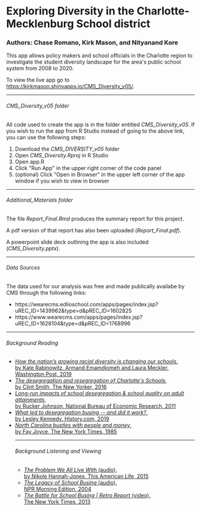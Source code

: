 # Exploring Diversity in the Charlotte-Mecklenburg School district

### Authors: Chase Romano, Kirk Mason, and Nityanand Kore

This app allows policy makers and school officials in the Charlotte region to investigate the student diversity landscape for 
the area's public school system from 2008 to 2020.

To view the live app go to https://kirkmason.shinyapps.io/CMS_Diversity_v05/.

<hr>

<h6>CMS_Diversity_v05 folder</h6>

All code used to create the app is in the folder entitled <em>CMS_Diversity_v05</em>. If you wish to run the app from R Studio instead of going to the above link, you can use the following steps:
<ol>
  <li>Download the <em>CMS_DIVERSITY_v05</em> folder</li>
  <li>Open <em>CMS_Diversity.Rproj</em> in R Studio</li>
  <li>Open app.R</li>
  <li>Click "Run App" in the upper right corner of the code panel</li>
  <li>(optional) Click "Open in Browser" in the upper left corner of the app window if you wish to view in browser</li>
</ol>

<hr>

<h6>Additional_Materials folder</h6>

The file <em>Report_Final.Rmd</em> produces the summary report for this project. 

A pdf version of that report has also been uploaded (<em>Report_Final.pdf</em>).

A powerpoint slide deck outlining the app is also included (<em>CMS_Diversity.pptx</em>).

<hr>

<h6>Data Sources</h6>

The data used for our analysis was free and made publically availabe by CMS through the following links:
<ul>
  <li>https://wearecms.edlioschool.com/apps/pages/index.jsp?uREC_ID=1439962&type=d&pREC_ID=1602825</li>
  <li>https://www.wearecms.com/apps/pages/index.jsp?uREC_ID=1628104&type=d&pREC_ID=1768996</li>
 </ul>

<hr>

<h6>Background Reading</h6>
<ul>
  <li><a href="https://www.washingtonpost.com/graphics/2019/local/school-diversity-data/"><em>How the nation’s growing racial
diversity is changing our schools</em>,<br> by Kate Rabinowitz, Armand Emamdjomeh and Laura Meckler, Washington Post, 2019</a></li>
  <li><a href="https://www.newyorker.com/news/news-desk/the-desegregation-and-resegregation-of-charlottes-schools"><em>The desegregation and resegregation of Charlotte's Schools</em>,<br> by Clint Smith, The New Yorker, 2016</a></li>
  <li><a href="https://gsppi.berkeley.edu/~ruckerj/johnson_schooldesegregation_NBERw16664.pdf"><em>Long-run impacts of school desegregation & school quality on adult attainments</em>,<br> by Rucker Johnson, National Bureau of Economic Research, 2011</a></li>
  <li><a href="https://www.history.com/news/desegregation-busing-schools"><em>What led to desegregation busing -- and did it work?</em>,<br> by Lesley Kennedy, History.com, 2019</a></li>
  <li><a href="https://www.nytimes.com/1985/01/06/us/north-carolina-bustles-with-people-and-money.html?pagewanted=all"><em>North Carolina bustles with people and money</em>,<br> by Fay Joyce, The New York Times, 1985</a></li>
  
  <hr>
  
  <h6>Background Listening and Viewing</h6>
<ul>
  <li><a href="https://www.thisamericanlife.org/562/the-problem-we-all-live-with-part-one"><em>The Problem We All Live With</em> (audio),<br> by Nikole Hannah-Jones, This American Life, 2015</a></li>
  <li><a href="https://www.npr.org/templates/story/story.php?storyId=1853532"><em>The Legacy of School Busing</em> (audio),<br> NPR Morning Edition, 2004</a></li>
  <li><a href="https://www.youtube.com/watch?v=sld722slarw"><em>The Battle for School Busing | Retro Report</em> (video),<br> The New York Times, 2013</a></li>
